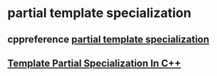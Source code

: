 # partial template specialization



## cppreference [partial template specialization](https://en.cppreference.com/w/cpp/language/partial_specialization)



## [Template Partial Specialization In C++](https://www.fluentcpp.com/2017/08/11/how-to-do-partial-template-specialization-in-c/)